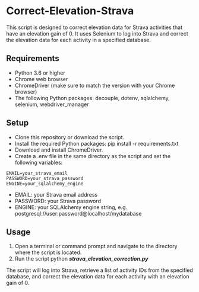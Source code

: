 # Correct-Elevation-Strava

This script is designed to correct elevation data for Strava activities that have an elevation gain of 0. It uses Selenium to log into Strava and correct the elevation data for each activity in a specified database.

## Requirements

* Python 3.6 or higher
* Chrome web browser
* ChromeDriver (make sure to match the version with your Chrome browser)
* The following Python packages: decouple, dotenv, sqlalchemy, selenium, webdriver_manager

## Setup

* Clone this repository or download the script.
* Install the required Python packages: pip install -r requirements.txt
* Download and install ChromeDriver.
* Create a .env file in the same directory as the script and set the following variables:

```
EMAIL=your_strava_email
PASSWORD=your_strava_password
ENGINE=your_sqlalchemy_engine
```
* EMAIL: your Strava email address
* PASSWORD: your Strava password
* ENGINE: your SQLAlchemy engine string, e.g. postgresql://user:password@localhost/mydatabase

## Usage

1. Open a terminal or command prompt and navigate to the directory where the script is located.
2. Run the script python ***strava_elevation_correction.py***

The script will log into Strava, retrieve a list of activity IDs from the specified database, and correct the elevation data for each activity with an elevation gain of 0.